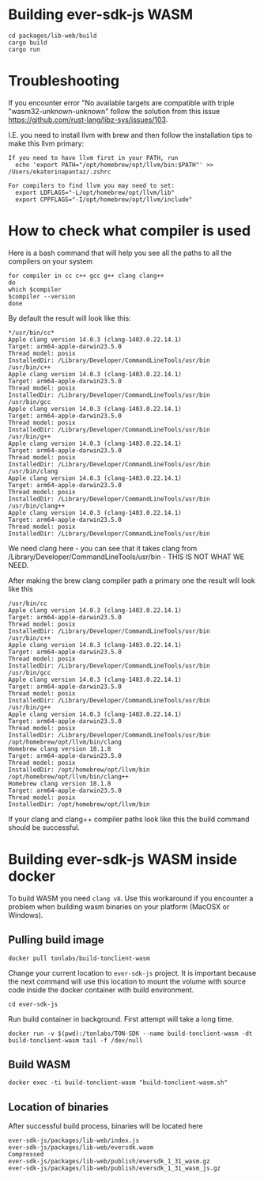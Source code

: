 # Building ever-sdk-js WASM
```
cd packages/lib-web/build
cargo build
cargo run
```

# Troubleshooting
If you encounter error "No available targets are compatible with triple "wasm32-unknown-unknown" 
follow the solution from this issue https://github.com/rust-lang/libz-sys/issues/103.

I.E. you need to install llvm with brew and then follow the installation tips to make this llvm primary:

```
If you need to have llvm first in your PATH, run
  echo 'export PATH="/opt/homebrew/opt/llvm/bin:$PATH"' >> /Users/ekaterinapantaz/.zshrc

For compilers to find llvm you may need to set:
  export LDFLAGS="-L/opt/homebrew/opt/llvm/lib"
  export CPPFLAGS="-I/opt/homebrew/opt/llvm/include"

```


# How to check what compiler is used

Here is a bash command that will help you see all the paths to all the compilers on your system
```
for compiler in cc c++ gcc g++ clang clang++
do
which $compiler
$compiler --version
done
```

By default the result will look like this:
```
*/usr/bin/cc*
Apple clang version 14.0.3 (clang-1403.0.22.14.1)
Target: arm64-apple-darwin23.5.0
Thread model: posix
InstalledDir: /Library/Developer/CommandLineTools/usr/bin
/usr/bin/c++
Apple clang version 14.0.3 (clang-1403.0.22.14.1)
Target: arm64-apple-darwin23.5.0
Thread model: posix
InstalledDir: /Library/Developer/CommandLineTools/usr/bin
/usr/bin/gcc
Apple clang version 14.0.3 (clang-1403.0.22.14.1)
Target: arm64-apple-darwin23.5.0
Thread model: posix
InstalledDir: /Library/Developer/CommandLineTools/usr/bin
/usr/bin/g++
Apple clang version 14.0.3 (clang-1403.0.22.14.1)
Target: arm64-apple-darwin23.5.0
Thread model: posix
InstalledDir: /Library/Developer/CommandLineTools/usr/bin
/usr/bin/clang
Apple clang version 14.0.3 (clang-1403.0.22.14.1)
Target: arm64-apple-darwin23.5.0
Thread model: posix
InstalledDir: /Library/Developer/CommandLineTools/usr/bin
/usr/bin/clang++
Apple clang version 14.0.3 (clang-1403.0.22.14.1)
Target: arm64-apple-darwin23.5.0
Thread model: posix
InstalledDir: /Library/Developer/CommandLineTools/usr/bin
```
 
We need clang here - you can see that it takes clang from 
/Library/Developer/CommandLineTools/usr/bin - THIS IS NOT WHAT WE NEED.

After making the brew clang compiler path a primary one the result will look like this

```
/usr/bin/cc
Apple clang version 14.0.3 (clang-1403.0.22.14.1)
Target: arm64-apple-darwin23.5.0
Thread model: posix
InstalledDir: /Library/Developer/CommandLineTools/usr/bin
/usr/bin/c++
Apple clang version 14.0.3 (clang-1403.0.22.14.1)
Target: arm64-apple-darwin23.5.0
Thread model: posix
InstalledDir: /Library/Developer/CommandLineTools/usr/bin
/usr/bin/gcc
Apple clang version 14.0.3 (clang-1403.0.22.14.1)
Target: arm64-apple-darwin23.5.0
Thread model: posix
InstalledDir: /Library/Developer/CommandLineTools/usr/bin
/usr/bin/g++
Apple clang version 14.0.3 (clang-1403.0.22.14.1)
Target: arm64-apple-darwin23.5.0
Thread model: posix
InstalledDir: /Library/Developer/CommandLineTools/usr/bin
/opt/homebrew/opt/llvm/bin/clang
Homebrew clang version 18.1.8
Target: arm64-apple-darwin23.5.0
Thread model: posix
InstalledDir: /opt/homebrew/opt/llvm/bin
/opt/homebrew/opt/llvm/bin/clang++
Homebrew clang version 18.1.8
Target: arm64-apple-darwin23.5.0
Thread model: posix
InstalledDir: /opt/homebrew/opt/llvm/bin

```

If your clang and clang++ compiler paths look like this the build command should be successful.







# Building ever-sdk-js WASM inside docker
To build WASM you need `clang v8`. Use this workaround if you encounter a problem when building wasm binaries on your platform (MacOSX or Windows). 

## Pulling build image
```
docker pull tonlabs/build-tonclient-wasm
```
Change your current location to `ever-sdk-js` project. It is important because the next command will use this location to mount the volume with source code inside the docker container with build environment.
```
cd ever-sdk-js
```
Run build container in background. First attempt will take a long time.
```
docker run -v $(pwd):/tonlabs/TON-SDK --name build-tonclient-wasm -dt build-tonclient-wasm tail -f /dev/null
```
## Build WASM
```
docker exec -ti build-tonclient-wasm "build-tonclient-wasm.sh"
```
## Location of binaries
After successful build process, binaries will be located here
```
ever-sdk-js/packages/lib-web/index.js
ever-sdk-js/packages/lib-web/eversdk.wasm
Compressed
ever-sdk-js/packages/lib-web/publish/eversdk_1_31_wasm.gz
ever-sdk-js/packages/lib-web/publish/eversdk_1_31_wasm_js.gz
```
